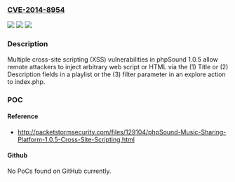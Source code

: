 ### [CVE-2014-8954](https://cve.mitre.org/cgi-bin/cvename.cgi?name=CVE-2014-8954)
![](https://img.shields.io/static/v1?label=Product&message=n%2Fa&color=blue)
![](https://img.shields.io/static/v1?label=Version&message=n%2Fa&color=blue)
![](https://img.shields.io/static/v1?label=Vulnerability&message=n%2Fa&color=brighgreen)

### Description

Multiple cross-site scripting (XSS) vulnerabilities in phpSound 1.0.5 allow remote attackers to inject arbitrary web script or HTML via the (1) Title or (2) Description fields in a playlist or the (3) filter parameter in an explore action to index.php.

### POC

#### Reference
- http://packetstormsecurity.com/files/129104/phpSound-Music-Sharing-Platform-1.0.5-Cross-Site-Scripting.html

#### Github
No PoCs found on GitHub currently.

